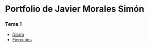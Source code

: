 # Portfolio de Javier Morales Simón
### Tema 1
* [Diario](https://github.com/JavierMoralesSimon/portfolioDaw/blob/main/UD1%3A%20GitHub%20y%20MarkDown/diario_UD1.md)
* [Ejercicios](https://github.com/JavierMoralesSimon/portfolioDaw/blob/main/UD1%3A%20GitHub%20y%20MarkDown/enlaces_UD1.md)
